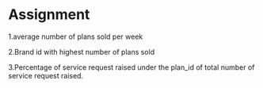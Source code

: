 # Assignment

1.average number of plans sold per week

2.Brand id with highest number of plans sold

3.Percentage of service request raised under the plan_id of total number of service request raised.

